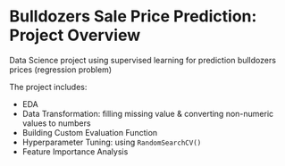 # Bulldozers Sale Price Prediction: Project Overview

Data Science project using supervised learning for prediction bulldozers prices (regression problem)

The project includes:
* EDA
* Data Transformation: filling missing value & converting non-numeric values to numbers
* Building Custom Evaluation Function
* Hyperparameter Tuning: using `RandomSearchCV()`
* Feature Importance Analysis
